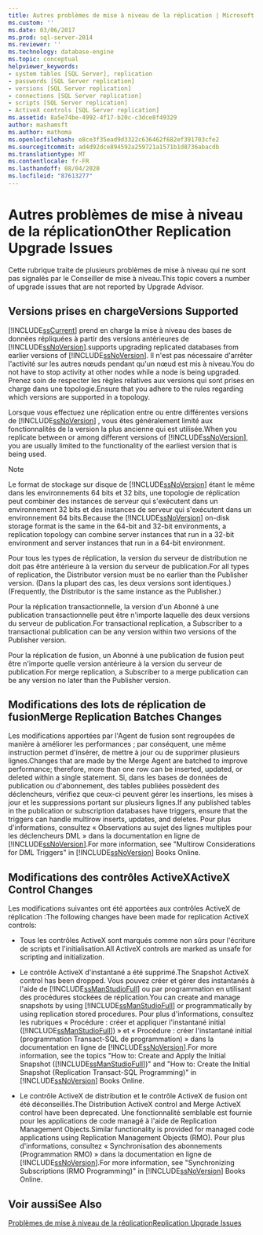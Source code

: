 ```yaml
---
title: Autres problèmes de mise à niveau de la réplication | Microsoft Docs
ms.custom: ''
ms.date: 03/06/2017
ms.prod: sql-server-2014
ms.reviewer: ''
ms.technology: database-engine
ms.topic: conceptual
helpviewer_keywords:
- system tables [SQL Server], replication
- passwords [SQL Server replication]
- versions [SQL Server replication]
- connections [SQL Server replication]
- scripts [SQL Server replication]
- ActiveX controls [SQL Server replication]
ms.assetid: 8a5e74be-4992-4f17-b20c-c3dce8f49329
author: mashamsft
ms.author: mathoma
ms.openlocfilehash: e8ce3f35ead9d3322c636462f682ef391703cfe2
ms.sourcegitcommit: ad4d92dce894592a259721a1571b1d8736abacdb
ms.translationtype: MT
ms.contentlocale: fr-FR
ms.lasthandoff: 08/04/2020
ms.locfileid: "87613277"
---
```

# <a name="other-replication-upgrade-issues"></a><span data-ttu-id="4b929-102">Autres problèmes de mise à niveau de la réplication</span><span class="sxs-lookup"><span data-stu-id="4b929-102">Other Replication Upgrade Issues</span></span>
  <span data-ttu-id="4b929-103">Cette rubrique traite de plusieurs problèmes de mise à niveau qui ne sont pas signalés par le Conseiller de mise à niveau.</span><span class="sxs-lookup"><span data-stu-id="4b929-103">This topic covers a number of upgrade issues that are not reported by Upgrade Advisor.</span></span>  
  
## <a name="versions-supported"></a><span data-ttu-id="4b929-104">Versions prises en charge</span><span class="sxs-lookup"><span data-stu-id="4b929-104">Versions Supported</span></span>  
 [!INCLUDE[ssCurrent](../../includes/sscurrent-md.md)] <span data-ttu-id="4b929-105">prend en charge la mise à niveau des bases de données répliquées à partir des versions antérieures de [!INCLUDE[ssNoVersion](../../includes/ssnoversion-md.md)].</span><span class="sxs-lookup"><span data-stu-id="4b929-105">supports upgrading replicated databases from earlier versions of [!INCLUDE[ssNoVersion](../../includes/ssnoversion-md.md)].</span></span> <span data-ttu-id="4b929-106">Il n'est pas nécessaire d'arrêter l'activité sur les autres nœuds pendant qu'un nœud est mis à niveau.</span><span class="sxs-lookup"><span data-stu-id="4b929-106">You do not have to stop activity at other nodes while a node is being upgraded.</span></span> <span data-ttu-id="4b929-107">Prenez soin de respecter les règles relatives aux versions qui sont prises en charge dans une topologie.</span><span class="sxs-lookup"><span data-stu-id="4b929-107">Ensure that you adhere to the rules regarding which versions are supported in a topology.</span></span>  
  
 <span data-ttu-id="4b929-108">Lorsque vous effectuez une réplication entre ou entre différentes versions de [!INCLUDE[ssNoVersion](../../includes/ssnoversion-md.md)] , vous êtes généralement limité aux fonctionnalités de la version la plus ancienne qui est utilisée.</span><span class="sxs-lookup"><span data-stu-id="4b929-108">When you replicate between or among different versions of [!INCLUDE[ssNoVersion](../../includes/ssnoversion-md.md)], you are usually limited to the functionality of the earliest version that is being used.</span></span>  
  
> [!NOTE]  
>  <span data-ttu-id="4b929-109">Le format de stockage sur disque de [!INCLUDE[ssNoVersion](../../includes/ssnoversion-md.md)] étant le même dans les environnements 64 bits et 32 bits, une topologie de réplication peut combiner des instances de serveur qui s'exécutent dans un environnement 32 bits et des instances de serveur qui s'exécutent dans un environnement 64 bits.</span><span class="sxs-lookup"><span data-stu-id="4b929-109">Because the [!INCLUDE[ssNoVersion](../../includes/ssnoversion-md.md)] on-disk storage format is the same in the 64-bit and 32-bit environments, a replication topology can combine server instances that run in a 32-bit environment and server instances that run in a 64-bit environment.</span></span>  
  
 <span data-ttu-id="4b929-110">Pour tous les types de réplication, la version du serveur de distribution ne doit pas être antérieure à la version du serveur de publication.</span><span class="sxs-lookup"><span data-stu-id="4b929-110">For all types of replication, the Distributor version must be no earlier than the Publisher version.</span></span> <span data-ttu-id="4b929-111">(Dans la plupart des cas, les deux versions sont identiques.)</span><span class="sxs-lookup"><span data-stu-id="4b929-111">(Frequently, the Distributor is the same instance as the Publisher.)</span></span>  
  
 <span data-ttu-id="4b929-112">Pour la réplication transactionnelle, la version d'un Abonné à une publication transactionnelle peut être n'importe laquelle des deux versions du serveur de publication.</span><span class="sxs-lookup"><span data-stu-id="4b929-112">For transactional replication, a Subscriber to a transactional publication can be any version within two versions of the Publisher version.</span></span>  
  
 <span data-ttu-id="4b929-113">Pour la réplication de fusion, un Abonné à une publication de fusion peut être n'importe quelle version antérieure à la version du serveur de publication.</span><span class="sxs-lookup"><span data-stu-id="4b929-113">For merge replication, a Subscriber to a merge publication can be any version no later than the Publisher version.</span></span>  
  
## <a name="merge-replication-batches-changes"></a><span data-ttu-id="4b929-114">Modifications des lots de réplication de fusion</span><span class="sxs-lookup"><span data-stu-id="4b929-114">Merge Replication Batches Changes</span></span>  
 <span data-ttu-id="4b929-115">Les modifications apportées par l'Agent de fusion sont regroupées de manière à améliorer les performances ; par conséquent, une même instruction permet d'insérer, de mettre à jour ou de supprimer plusieurs lignes.</span><span class="sxs-lookup"><span data-stu-id="4b929-115">Changes that are made by the Merge Agent are batched to improve performance; therefore, more than one row can be inserted, updated, or deleted within a single statement.</span></span> <span data-ttu-id="4b929-116">Si, dans les bases de données de publication ou d'abonnement, des tables publiées possèdent des déclencheurs, vérifiez que ceux-ci peuvent gérer les insertions, les mises à jour et les suppressions portant sur plusieurs lignes.</span><span class="sxs-lookup"><span data-stu-id="4b929-116">If any published tables in the publication or subscription databases have triggers, ensure that the triggers can handle multirow inserts, updates, and deletes.</span></span> <span data-ttu-id="4b929-117">Pour plus d'informations, consultez « Observations au sujet des lignes multiples pour les déclencheurs DML » dans la documentation en ligne de [!INCLUDE[ssNoVersion](../../includes/ssnoversion-md.md)].</span><span class="sxs-lookup"><span data-stu-id="4b929-117">For more information, see "Multirow Considerations for DML Triggers" in [!INCLUDE[ssNoVersion](../../includes/ssnoversion-md.md)] Books Online.</span></span>  
  
## <a name="activex-control-changes"></a><span data-ttu-id="4b929-118">Modifications des contrôles ActiveX</span><span class="sxs-lookup"><span data-stu-id="4b929-118">ActiveX Control Changes</span></span>  
 <span data-ttu-id="4b929-119">Les modifications suivantes ont été apportées aux contrôles ActiveX de réplication :</span><span class="sxs-lookup"><span data-stu-id="4b929-119">The following changes have been made for replication ActiveX controls:</span></span>  
  
-   <span data-ttu-id="4b929-120">Tous les contrôles ActiveX sont marqués comme non sûrs pour l'écriture de scripts et l'initialisation.</span><span class="sxs-lookup"><span data-stu-id="4b929-120">All ActiveX controls are marked as unsafe for scripting and initialization.</span></span>  
  
-   <span data-ttu-id="4b929-121">Le contrôle ActiveX d'instantané a été supprimé.</span><span class="sxs-lookup"><span data-stu-id="4b929-121">The Snapshot ActiveX control has been dropped.</span></span> <span data-ttu-id="4b929-122">Vous pouvez créer et gérer des instantanés à l'aide de [!INCLUDE[ssManStudioFull](../../includes/ssmanstudiofull-md.md)] ou par programmation en utilisant des procédures stockées de réplication.</span><span class="sxs-lookup"><span data-stu-id="4b929-122">You can create and manage snapshots by using [!INCLUDE[ssManStudioFull](../../includes/ssmanstudiofull-md.md)] or programmatically by using replication stored procedures.</span></span> <span data-ttu-id="4b929-123">Pour plus d'informations, consultez les rubriques « Procédure : créer et appliquer l'instantané initial ([!INCLUDE[ssManStudioFull](../../includes/ssmanstudiofull-md.md)]) » et « Procédure : créer l'instantané initial (programmation Transact-SQL de programmation) » dans la documentation en ligne de [!INCLUDE[ssNoVersion](../../includes/ssnoversion-md.md)].</span><span class="sxs-lookup"><span data-stu-id="4b929-123">For more information, see the topics "How to: Create and Apply the Initial Snapshot ([!INCLUDE[ssManStudioFull](../../includes/ssmanstudiofull-md.md)])" and "How to: Create the Initial Snapshot (Replication Transact-SQL Programming)" in [!INCLUDE[ssNoVersion](../../includes/ssnoversion-md.md)] Books Online.</span></span>  
  
-   <span data-ttu-id="4b929-124">Le contrôle ActiveX de distribution et le contrôle ActiveX de fusion ont été déconseillés.</span><span class="sxs-lookup"><span data-stu-id="4b929-124">The Distribution ActiveX control and Merge ActiveX control have been deprecated.</span></span> <span data-ttu-id="4b929-125">Une fonctionnalité semblable est fournie pour les applications de code managé à l'aide de Replication Management Objects.</span><span class="sxs-lookup"><span data-stu-id="4b929-125">Similar functionality is provided for managed code applications using Replication Management Objects (RMO).</span></span> <span data-ttu-id="4b929-126">Pour plus d'informations, consultez « Synchronisation des abonnements (Programmation RMO) » dans la documentation en ligne de [!INCLUDE[ssNoVersion](../../includes/ssnoversion-md.md)].</span><span class="sxs-lookup"><span data-stu-id="4b929-126">For more information, see "Synchronizing Subscriptions (RMO Programming)" in [!INCLUDE[ssNoVersion](../../includes/ssnoversion-md.md)] Books Online.</span></span>  
  
## <a name="see-also"></a><span data-ttu-id="4b929-127">Voir aussi</span><span class="sxs-lookup"><span data-stu-id="4b929-127">See Also</span></span>  
 [<span data-ttu-id="4b929-128">Problèmes de mise à niveau de la réplication</span><span class="sxs-lookup"><span data-stu-id="4b929-128">Replication Upgrade Issues</span></span>](../../../2014/sql-server/install/replication-upgrade-issues.md)  
  
  
